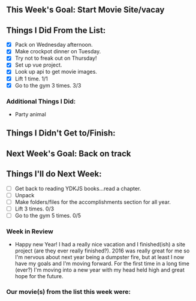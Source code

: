 ## This Week's Goal: Start Movie Site/vacay

## Things I Did From the List:

- [x] Pack on Wednesday afternoon.
- [x] Make crockpot dinner on Tuesday.
- [x] Try not to freak out on Thursday!
- [x] Set up vue project.
- [x] Look up api to get movie images.
- [x] Lift 1 time.  1/1
- [x] Go to the gym 3 times. 3/3

### Additional Things I Did:

- Party animal

## Things I Didn't Get to/Finish:

## Next Week's Goal: Back on track

## Things I'll do Next Week:

- [ ] Get back to reading YDKJS books...read a chapter.
- [ ] Unpack
- [ ] Make folders/files for the accomplishments section for all year.
- [ ] Lift 3 times.  0/3
- [ ] Go to the gym 5 times. 0/5

### Week in Review

- Happy new Year! I had a really nice vacation and I finished(ish) a site project (are they ever really finished?). 2016 was really great for me so I'm nervous about next year being a dumpster fire, but at least I now have my goals and I'm moving forward. For the first time in a long time (ever?) I'm moving into a new year with my head held high and great hope for the future. 

### Our movie(s) from the list this week were:
